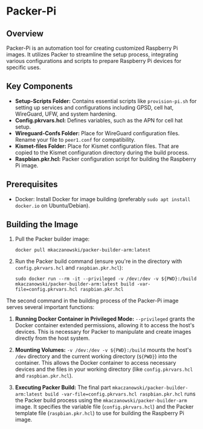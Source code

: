 
# Packer-Pi

## Overview
Packer-Pi is an automation tool for creating customized Raspberry Pi images. It utilizes Packer to streamline the setup process, integrating various configurations and scripts to prepare Raspberry Pi devices for specific uses.

## Key Components
- **Setup-Scripts Folder:** Contains essential scripts like `provision-pi.sh` for setting up services and configurations including GPSD, cell hat, WireGuard, UFW, and system hardening.
- **Config.pkrvars.hcl:** Defines variables, such as the APN for cell hat setup.
- **Wireguard-Confs Folder:** Place for WireGuard configuration files. Rename your file to `peer1.conf` for compatibility.
- **Kismet-files Folder:** Place for Kismet configuration files. That are copied to the Kismet configuration directory during the build process.
- **Raspbian.pkr.hcl:** Packer configuration script for building the Raspberry Pi image.

## Prerequisites
- Docker: Install Docker for image building (preferably `sudo apt install docker.io` on Ubuntu/Debian).

## Building the Image
1. Pull the Packer builder image:
   ```
   docker pull mkaczanowski/packer-builder-arm:latest
   ```
2. Run the Packer build command (ensure you're in the directory with `config.pkrvars.hcl` and `raspbian.pkr.hcl`):
   ```
   sudo docker run --rm -it --privileged -v /dev:/dev -v ${PWD}:/build mkaczanowski/packer-builder-arm:latest build -var-file=config.pkrvars.hcl raspbian.pkr.hcl
   ```
The second command in the building process of the Packer-Pi image serves several important functions:

1. **Running Docker Container in Privileged Mode:** `--privileged` grants the Docker container extended permissions, allowing it to access the host's devices. This is necessary for Packer to manipulate and create images directly from the host system.

2. **Mounting Volumes:** `-v /dev:/dev -v ${PWD}:/build` mounts the host's `/dev` directory and the current working directory (`${PWD}`) into the container. This allows the Docker container to access necessary devices and the files in your working directory (like `config.pkrvars.hcl` and `raspbian.pkr.hcl`).

3. **Executing Packer Build:** The final part `mkaczanowski/packer-builder-arm:latest build -var-file=config.pkrvars.hcl raspbian.pkr.hcl` runs the Packer build process using the `mkaczanowski/packer-builder-arm` image. It specifies the variable file (`config.pkrvars.hcl`) and the Packer template file (`raspbian.pkr.hcl`) to use for building the Raspberry Pi image.

